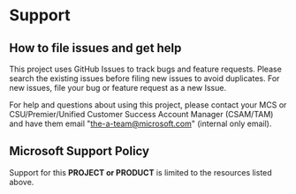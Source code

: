 # Support

## How to file issues and get help  

This project uses GitHub Issues to track bugs and feature requests. Please search the existing 
issues before filing new issues to avoid duplicates.  For new issues, file your bug or 
feature request as a new Issue.

For help and questions about using this project, please contact your MCS or CSU/Premier/Unified Customer Success Account Manager (CSAM/TAM) and have them email "the-a-team@microsoft.com" (internal only email).

## Microsoft Support Policy  

Support for this **PROJECT or PRODUCT** is limited to the resources listed above.

